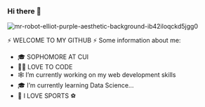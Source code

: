### Hi there 👋

![mr-robot-elliot-purple-aesthetic-background-ib42iloqckd5jgg0](https://github.com/arslan-112/arslan-112/assets/76623349/dcd22367-c06f-4d24-bbda-0bdf95fff458)



   ⚡ WELCOME TO MY GITHUB ⚡
 Some information about me:
- 🎓 SOPHOMORE AT CUI 
- 🧑‍💻 LOVE TO CODE
- 🕸️ I’m currently working on my web development skills
- 🎓 I’m currently learning Data Science...
- 🏏 I LOVE SPORTS ⚽

